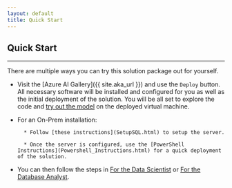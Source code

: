 ```yaml
---
layout: default
title: Quick Start
---
```


## Quick Start
-----------------
 
 There are multiple ways you can try this solution package out for yourself.

* Visit the [Azure AI Gallery]({{ site.aka_url }}) and use the `Deploy` button.  All necessary software will be installed and configured for you as well as the initial deployment of the solution.  You will be all set to explore the code and [try out the model](jupyter.html) on the deployed virtual machine.

* For an On-Prem installation:

        * Follow [these instructions](SetupSQL.html) to setup the server.

        * Once the server is configured, use the [PowerShell Instructions](Powershell_Instructions.html) for a quick deployment of the solution.

* You can then follow the steps in [For the Data Scientist](data-scientist.html) or [For the Database Analyst](dba.html).